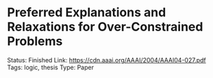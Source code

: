 # Preferred Explanations and Relaxations for Over-Constrained Problems

Status: Finished
Link: https://cdn.aaai.org/AAAI/2004/AAAI04-027.pdf
Tags: logic, thesis
Type: Paper

